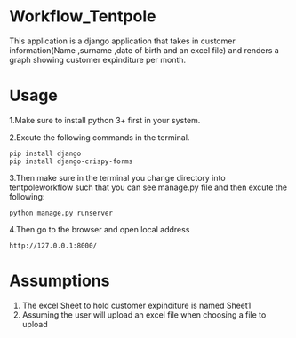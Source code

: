 # Workflow_Tentpole
This application is a django application that takes in customer information(Name ,surname ,date of birth and an excel file) and renders a graph showing customer expinditure per month.

# Usage
1.Make sure to install python 3+ first in your system.

2.Excute the following commands in the terminal.
    
    pip install django
    pip install django-crispy-forms

3.Then make sure in the terminal you change directory into tentpoleworkflow such that you can see manage.py file and then excute the following:
    
    python manage.py runserver
    
4.Then go to the browser and open local address

    http://127.0.0.1:8000/
    
# Assumptions 
1. The excel Sheet to hold customer expinditure is named Sheet1
2. Assuming the user will upload an excel file when choosing a file to upload 
